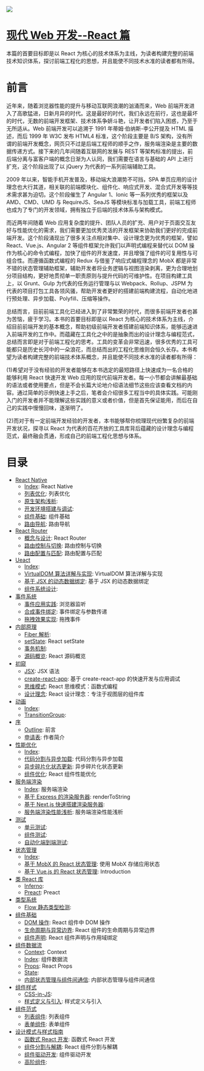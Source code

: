 ![](https://coding.net/u/hoteam/p/Cache/git/raw/master/2017/6/1/think-react.jpg)

# [现代 Web 开发--React 篇](https://parg.co/UaY)

本篇的首要目标即是以 React 为核心的技术体系为主线，为读者构建完整的前端技术知识体系，探讨前端工程化的思想，并且能使不同技术水准的读者都有所得。

# 前言

近年来，随着浏览器性能的提升与移动互联网浪潮的汹涌而来，Web 前端开发进入了高歌猛进，日新月异的时代。这是最好的时代，我们永远在前行，这也是最坏的时代，无数的前端开发框架、技术体系争妍斗艳，让开发者们陷入困惑，乃至于无所适从。Web 前端开发可以追溯于 1991 年蒂姆·伯纳斯-李公开提及 HTML 描述，而后 1999 年 W3C 发布 HTML4 标准，这个阶段主要是 B/S 架构，没有所谓的前端开发概念，网页只不过是后端工程师的顺手之作，服务端渲染是主要的数据传递方式。接下来的几年间随着互联网的发展与 REST 等架构标准的提出，前后端分离与富客户端的概念日渐为人认同，我们需要在语言与基础的 API 上进行扩充，这个阶段出现了以 jQuery 为代表的一系列前端辅助工具。

2009 年以来，智能手机开发普及，移动端大浪潮势不可挡，SPA 单页应用的设计理念也大行其道，相关联的前端模块化、组件化、响应式开发、混合式开发等等技术需求甚为迫切。这个阶段催生了 Angular 1、Ionic 等一系列优秀的框架以及 AMD、CMD、UMD 与 RequireJS、SeaJS 等模块标准与加载工具，前端工程师也成为了专门的开发领域，拥有独立于后端的技术体系与架构模式。

而近两年间随着 Web 应用复杂度的提升、团队人员的扩充、用户对于页面交互友好与性能优化的需求，我们需要更加优秀灵活的开发框架来协助我们更好的完成前端开发。这个阶段涌现出了很多关注点相对集中、设计理念更为优秀的框架，譬如 React、Vue.js、Angular 2 等组件框架允许我们以声明式编程来替代以 DOM 操作为核心的命令式编程，加快了组件的开发速度，并且增强了组件的可复用性与可组合性。而遵循函数式编程的 Redux 与借鉴了响应式编程理念的 MobX 都是非常不错的状态管理辅助框架，辅助开发者将业务逻辑与视图渲染剥离，更为合理地划分项目结构，更好地贯彻单一职责原则与提升代码的可维护性。在项目构建工具上，以 Grunt、Gulp 为代表的任务运行管理与以 Webpack、Rollup、JSPM 为代表的项目打包工具各领风骚，帮助开发者更好的搭建前端构建流程，自动化地进行预处理、异步加载、Polyfill、压缩等操作。

总结而言，目前前端工具化已经进入到了非常繁荣的时代，而很多前端开发者也甚为苦恼，疲于学习。本书的首要目标即是以 React 为核心的技术体系为主线，介绍目前前端开发的基本概念，帮助初级前端开发者搭建前端知识体系，能够迅速进入前端开发的工作中。而蕴藏在工具化之中的是抽象而出的设计理念与编程范式，总结而言即是对于前端工程化的思考。工具的变革会非常迅速，很多优秀的工具可能都只是历史长河中的一朵浪花，而总结而出的工程化思维则会恒久长存。本书希望为读者构建完整的前端技术体系概念，并且能使不同技术水准的读者都有所得：

(1)希望对于没有经验的开发者能够在本书选定的最短路径上快速成为一名合格的能够利用 React 快速开发 Web 应用的现代前端开发者。每一小节都会讲解最基础的语法或者使用要点，但是不会长篇大论地介绍语法细节这些应该查看文档的内容。通过简单的示例快速上手之后，笔者会介绍很多工程当中的具体实践。可能刚入门的开发者并不能理解这些实践的意义或者价值，但是首先保证能用，而后在自己的实践中慢慢回味，逐渐明了。

(2)而对于有一定前端开发经验的开发者，本书能够帮你梳理现代纷繁复杂的前端开发状况，探寻以 React 为代表的百花齐放的工具库背后蕴藏的设计理念与编程范式，最终融会贯通，形成自己的前端工程化思想与体系。

# 目录

* [React Native](https://github.com/wx-chevalier/Web-Development-And-Engineering-Practices/React-And-Frontend-Engineering/React%20Native/Index.md)
  * [Index](https://github.com/wx-chevalier/Web-Development-And-Engineering-Practices/blob/master/React-And-Frontend-Engineering/React%20Native/Index.md): React Native
  * [列表优化](https://github.com/wx-chevalier/Web-Development-And-Engineering-Practices/blob/master/React-And-Frontend-Engineering/React%20Native/%E5%88%97%E8%A1%A8%E4%BC%98%E5%8C%96.md): 列表优化
  * [原生架构浅析](https://github.com/wx-chevalier/Web-Development-And-Engineering-Practices/blob/master/React-And-Frontend-Engineering/React%20Native/%E5%8E%9F%E7%94%9F%E6%9E%B6%E6%9E%84%E6%B5%85%E6%9E%90.md):
  * [开发环境搭建与调试](https://github.com/wx-chevalier/Web-Development-And-Engineering-Practices/blob/master/React-And-Frontend-Engineering/React%20Native/%E5%BC%80%E5%8F%91%E7%8E%AF%E5%A2%83%E6%90%AD%E5%BB%BA%E4%B8%8E%E8%B0%83%E8%AF%95.md):
  * [组件基础](https://github.com/wx-chevalier/Web-Development-And-Engineering-Practices/blob/master/React-And-Frontend-Engineering/React%20Native/%E7%BB%84%E4%BB%B6%E5%9F%BA%E7%A1%80.md): 组件基础
  * [路由导航](https://github.com/wx-chevalier/Web-Development-And-Engineering-Practices/blob/master/React-And-Frontend-Engineering/React%20Native/%E8%B7%AF%E7%94%B1%E5%AF%BC%E8%88%AA.md): 路由导航
* [React Router](https://github.com/wx-chevalier/Web-Development-And-Engineering-Practices/React-And-Frontend-Engineering/React%20Router/Index.md)
  * [概念与设计](https://github.com/wx-chevalier/Web-Development-And-Engineering-Practices/blob/master/React-And-Frontend-Engineering/React%20Router/%E6%A6%82%E5%BF%B5%E4%B8%8E%E8%AE%BE%E8%AE%A1.md): React Router
  * [路由控制与切换](https://github.com/wx-chevalier/Web-Development-And-Engineering-Practices/blob/master/React-And-Frontend-Engineering/React%20Router/%E8%B7%AF%E7%94%B1%E6%8E%A7%E5%88%B6%E4%B8%8E%E5%88%87%E6%8D%A2.md): 路由控制与切换
  * [路由配置与匹配](https://github.com/wx-chevalier/Web-Development-And-Engineering-Practices/blob/master/React-And-Frontend-Engineering/React%20Router/%E8%B7%AF%E7%94%B1%E9%85%8D%E7%BD%AE%E4%B8%8E%E5%8C%B9%E9%85%8D.md): 路由配置与匹配
* [Ueact](https://github.com/wx-chevalier/Web-Development-And-Engineering-Practices/React-And-Frontend-Engineering/Ueact/Index.md)
  * [Index](https://github.com/wx-chevalier/Web-Development-And-Engineering-Practices/blob/master/React-And-Frontend-Engineering/Ueact/Index.md):
  * [VirtualDOM 算法详解与实现](https://github.com/wx-chevalier/Web-Development-And-Engineering-Practices/blob/master/React-And-Frontend-Engineering/Ueact/VirtualDOM%20%E7%AE%97%E6%B3%95%E8%AF%A6%E8%A7%A3%E4%B8%8E%E5%AE%9E%E7%8E%B0.md): VirtualDOM 算法详解与实现
  * [基于 JSX 的动态数据绑定](https://github.com/wx-chevalier/Web-Development-And-Engineering-Practices/blob/master/React-And-Frontend-Engineering/Ueact/%E5%9F%BA%E4%BA%8E%20JSX%20%E7%9A%84%E5%8A%A8%E6%80%81%E6%95%B0%E6%8D%AE%E7%BB%91%E5%AE%9A.md): 基于 JSX 的动态数据绑定
  * [组件系统设计](https://github.com/wx-chevalier/Web-Development-And-Engineering-Practices/blob/master/React-And-Frontend-Engineering/Ueact/%E7%BB%84%E4%BB%B6%E7%B3%BB%E7%BB%9F%E8%AE%BE%E8%AE%A1.md):
* [事件系统](https://github.com/wx-chevalier/Web-Development-And-Engineering-Practices/React-And-Frontend-Engineering/%E4%BA%8B%E4%BB%B6%E7%B3%BB%E7%BB%9F/Index.md)
  * [事件应用实践](https://github.com/wx-chevalier/Web-Development-And-Engineering-Practices/blob/master/React-And-Frontend-Engineering/%E4%BA%8B%E4%BB%B6%E7%B3%BB%E7%BB%9F/%E4%BA%8B%E4%BB%B6%E5%BA%94%E7%94%A8%E5%AE%9E%E8%B7%B5.md): 浏览器监听
  * [合成事件绑定](https://github.com/wx-chevalier/Web-Development-And-Engineering-Practices/blob/master/React-And-Frontend-Engineering/%E4%BA%8B%E4%BB%B6%E7%B3%BB%E7%BB%9F/%E5%90%88%E6%88%90%E4%BA%8B%E4%BB%B6%E7%BB%91%E5%AE%9A.md): 事件绑定与参数传递
  * [拖拽效果实现](https://github.com/wx-chevalier/Web-Development-And-Engineering-Practices/blob/master/React-And-Frontend-Engineering/%E4%BA%8B%E4%BB%B6%E7%B3%BB%E7%BB%9F/%E6%8B%96%E6%8B%BD%E6%95%88%E6%9E%9C%E5%AE%9E%E7%8E%B0.md): 拖拽事件
* [内部原理](https://github.com/wx-chevalier/Web-Development-And-Engineering-Practices/React-And-Frontend-Engineering/%E5%86%85%E9%83%A8%E5%8E%9F%E7%90%86/Index.md)
  * [Fiber 解析](https://github.com/wx-chevalier/Web-Development-And-Engineering-Practices/blob/master/React-And-Frontend-Engineering/%E5%86%85%E9%83%A8%E5%8E%9F%E7%90%86/Fiber%20%E8%A7%A3%E6%9E%90.md):
  * [setState](https://github.com/wx-chevalier/Web-Development-And-Engineering-Practices/blob/master/React-And-Frontend-Engineering/%E5%86%85%E9%83%A8%E5%8E%9F%E7%90%86/setState.md): React setState
  * [事务机制](https://github.com/wx-chevalier/Web-Development-And-Engineering-Practices/blob/master/React-And-Frontend-Engineering/%E5%86%85%E9%83%A8%E5%8E%9F%E7%90%86/%E4%BA%8B%E5%8A%A1%E6%9C%BA%E5%88%B6.md):
  * [源码概览](https://github.com/wx-chevalier/Web-Development-And-Engineering-Practices/blob/master/React-And-Frontend-Engineering/%E5%86%85%E9%83%A8%E5%8E%9F%E7%90%86/%E6%BA%90%E7%A0%81%E6%A6%82%E8%A7%88.md): React 源码概览
* [初窥](https://github.com/wx-chevalier/Web-Development-And-Engineering-Practices/React-And-Frontend-Engineering/%E5%88%9D%E7%AA%A5/Index.md)
  * [JSX](https://github.com/wx-chevalier/Web-Development-And-Engineering-Practices/blob/master/React-And-Frontend-Engineering/%E5%88%9D%E7%AA%A5/JSX.md): JSX 语法
  * [create-react-app](https://github.com/wx-chevalier/Web-Development-And-Engineering-Practices/blob/master/React-And-Frontend-Engineering/%E5%88%9D%E7%AA%A5/create-react-app.md): 基于 create-react-app 的快速开发与应用调试
  * [思维模式](https://github.com/wx-chevalier/Web-Development-And-Engineering-Practices/blob/master/React-And-Frontend-Engineering/%E5%88%9D%E7%AA%A5/%E6%80%9D%E7%BB%B4%E6%A8%A1%E5%BC%8F.md): React 思维模式：函数式编程
  * [设计理念](https://github.com/wx-chevalier/Web-Development-And-Engineering-Practices/blob/master/React-And-Frontend-Engineering/%E5%88%9D%E7%AA%A5/%E8%AE%BE%E8%AE%A1%E7%90%86%E5%BF%B5.md): React 设计理念：专注于视图层的组件库
* [动画](https://github.com/wx-chevalier/Web-Development-And-Engineering-Practices/React-And-Frontend-Engineering/%E5%8A%A8%E7%94%BB/Index.md)
  * [Index](https://github.com/wx-chevalier/Web-Development-And-Engineering-Practices/blob/master/React-And-Frontend-Engineering/%E5%8A%A8%E7%94%BB/Index.md):
  * [TransitionGroup](https://github.com/wx-chevalier/Web-Development-And-Engineering-Practices/blob/master/React-And-Frontend-Engineering/%E5%8A%A8%E7%94%BB/TransitionGroup.md):
* [序](https://github.com/wx-chevalier/Web-Development-And-Engineering-Practices/React-And-Frontend-Engineering/%E5%BA%8F/Index.md)
  * [Outline](https://github.com/wx-chevalier/Web-Development-And-Engineering-Practices/blob/master/React-And-Frontend-Engineering/%E5%BA%8F/Outline.md): 前言
  * [申请表](https://github.com/wx-chevalier/Web-Development-And-Engineering-Practices/blob/master/React-And-Frontend-Engineering/%E5%BA%8F/%E7%94%B3%E8%AF%B7%E8%A1%A8.md): 作者简介
* [性能优化](https://github.com/wx-chevalier/Web-Development-And-Engineering-Practices/React-And-Frontend-Engineering/%E6%80%A7%E8%83%BD%E4%BC%98%E5%8C%96/Index.md)
  * [Index](https://github.com/wx-chevalier/Web-Development-And-Engineering-Practices/blob/master/React-And-Frontend-Engineering/%E6%80%A7%E8%83%BD%E4%BC%98%E5%8C%96/Index.md):
  * [代码分割与异步加载](https://github.com/wx-chevalier/Web-Development-And-Engineering-Practices/blob/master/React-And-Frontend-Engineering/%E6%80%A7%E8%83%BD%E4%BC%98%E5%8C%96/%E4%BB%A3%E7%A0%81%E5%88%86%E5%89%B2%E4%B8%8E%E5%BC%82%E6%AD%A5%E5%8A%A0%E8%BD%BD.md): 代码分割与异步加载
  * [异步碎片化状态更新](https://github.com/wx-chevalier/Web-Development-And-Engineering-Practices/blob/master/React-And-Frontend-Engineering/%E6%80%A7%E8%83%BD%E4%BC%98%E5%8C%96/%E5%BC%82%E6%AD%A5%E7%A2%8E%E7%89%87%E5%8C%96%E7%8A%B6%E6%80%81%E6%9B%B4%E6%96%B0.md): 异步碎片化状态更新
  * [组件优化](https://github.com/wx-chevalier/Web-Development-And-Engineering-Practices/blob/master/React-And-Frontend-Engineering/%E6%80%A7%E8%83%BD%E4%BC%98%E5%8C%96/%E7%BB%84%E4%BB%B6%E4%BC%98%E5%8C%96.md): React 组件性能优化
* [服务端渲染](https://github.com/wx-chevalier/Web-Development-And-Engineering-Practices/React-And-Frontend-Engineering/%E6%9C%8D%E5%8A%A1%E7%AB%AF%E6%B8%B2%E6%9F%93/Index.md)
  * [Index](https://github.com/wx-chevalier/Web-Development-And-Engineering-Practices/blob/master/React-And-Frontend-Engineering/%E6%9C%8D%E5%8A%A1%E7%AB%AF%E6%B8%B2%E6%9F%93/Index.md): 服务端渲染
  * [基于 Express 的渲染服务器](https://github.com/wx-chevalier/Web-Development-And-Engineering-Practices/blob/master/React-And-Frontend-Engineering/%E6%9C%8D%E5%8A%A1%E7%AB%AF%E6%B8%B2%E6%9F%93/%E5%9F%BA%E4%BA%8E%20Express%20%E7%9A%84%E6%B8%B2%E6%9F%93%E6%9C%8D%E5%8A%A1%E5%99%A8.md): renderToString
  * [基于 Next.js 快速搭建渲染服务器](https://github.com/wx-chevalier/Web-Development-And-Engineering-Practices/blob/master/React-And-Frontend-Engineering/%E6%9C%8D%E5%8A%A1%E7%AB%AF%E6%B8%B2%E6%9F%93/%E5%9F%BA%E4%BA%8E%20Next.js%20%E5%BF%AB%E9%80%9F%E6%90%AD%E5%BB%BA%E6%B8%B2%E6%9F%93%E6%9C%8D%E5%8A%A1%E5%99%A8.md):
  * [服务端渲染性能浅析](https://github.com/wx-chevalier/Web-Development-And-Engineering-Practices/blob/master/React-And-Frontend-Engineering/%E6%9C%8D%E5%8A%A1%E7%AB%AF%E6%B8%B2%E6%9F%93/%E6%9C%8D%E5%8A%A1%E7%AB%AF%E6%B8%B2%E6%9F%93%E6%80%A7%E8%83%BD%E6%B5%85%E6%9E%90.md): 服务端渲染性能浅析
* [测试](https://github.com/wx-chevalier/Web-Development-And-Engineering-Practices/React-And-Frontend-Engineering/%E6%B5%8B%E8%AF%95/Index.md)
  * [单元测试](https://github.com/wx-chevalier/Web-Development-And-Engineering-Practices/blob/master/React-And-Frontend-Engineering/%E6%B5%8B%E8%AF%95/%E5%8D%95%E5%85%83%E6%B5%8B%E8%AF%95.md):
  * [组件测试](https://github.com/wx-chevalier/Web-Development-And-Engineering-Practices/blob/master/React-And-Frontend-Engineering/%E6%B5%8B%E8%AF%95/%E7%BB%84%E4%BB%B6%E6%B5%8B%E8%AF%95.md):
  * [自动化端到端测试](https://github.com/wx-chevalier/Web-Development-And-Engineering-Practices/blob/master/React-And-Frontend-Engineering/%E6%B5%8B%E8%AF%95/%E8%87%AA%E5%8A%A8%E5%8C%96%E7%AB%AF%E5%88%B0%E7%AB%AF%E6%B5%8B%E8%AF%95.md):
* [状态管理](https://github.com/wx-chevalier/Web-Development-And-Engineering-Practices/React-And-Frontend-Engineering/%E7%8A%B6%E6%80%81%E7%AE%A1%E7%90%86/Index.md)
  * [Index](https://github.com/wx-chevalier/Web-Development-And-Engineering-Practices/blob/master/React-And-Frontend-Engineering/%E7%8A%B6%E6%80%81%E7%AE%A1%E7%90%86/Index.md):
  * [基于 MobX 的 React 状态管理](https://github.com/wx-chevalier/Web-Development-And-Engineering-Practices/blob/master/React-And-Frontend-Engineering/%E7%8A%B6%E6%80%81%E7%AE%A1%E7%90%86/%E5%9F%BA%E4%BA%8E%20MobX%20%E7%9A%84%20React%20%E7%8A%B6%E6%80%81%E7%AE%A1%E7%90%86.md): 使用 MobX 存储应用状态
  * [基于 Vue.js 的 React 状态管理](https://github.com/wx-chevalier/Web-Development-And-Engineering-Practices/blob/master/React-And-Frontend-Engineering/%E7%8A%B6%E6%80%81%E7%AE%A1%E7%90%86/%E5%9F%BA%E4%BA%8E%20Vue.js%20%E7%9A%84%20React%20%E7%8A%B6%E6%80%81%E7%AE%A1%E7%90%86.md): Introduction
* [类 React 库](https://github.com/wx-chevalier/Web-Development-And-Engineering-Practices/React-And-Frontend-Engineering/%E7%B1%BB%20React%20%E5%BA%93/Index.md)
  * [Inferno](https://github.com/wx-chevalier/Web-Development-And-Engineering-Practices/blob/master/React-And-Frontend-Engineering/%E7%B1%BB%20React%20%E5%BA%93/Inferno.md):
  * [Preact](https://github.com/wx-chevalier/Web-Development-And-Engineering-Practices/blob/master/React-And-Frontend-Engineering/%E7%B1%BB%20React%20%E5%BA%93/Preact.md): Preact
* [类型系统](https://github.com/wx-chevalier/Web-Development-And-Engineering-Practices/React-And-Frontend-Engineering/%E7%B1%BB%E5%9E%8B%E7%B3%BB%E7%BB%9F/Index.md)
  * [Flow 静态类型检测](https://github.com/wx-chevalier/Web-Development-And-Engineering-Practices/blob/master/React-And-Frontend-Engineering/%E7%B1%BB%E5%9E%8B%E7%B3%BB%E7%BB%9F/Flow%20%E9%9D%99%E6%80%81%E7%B1%BB%E5%9E%8B%E6%A3%80%E6%B5%8B.md):
* [组件基础](https://github.com/wx-chevalier/Web-Development-And-Engineering-Practices/React-And-Frontend-Engineering/%E7%BB%84%E4%BB%B6%E5%9F%BA%E7%A1%80/Index.md)
  * [DOM 操作](https://github.com/wx-chevalier/Web-Development-And-Engineering-Practices/blob/master/React-And-Frontend-Engineering/%E7%BB%84%E4%BB%B6%E5%9F%BA%E7%A1%80/DOM%20%E6%93%8D%E4%BD%9C.md): React 组件中 DOM 操作
  * [生命周期与异常边界](https://github.com/wx-chevalier/Web-Development-And-Engineering-Practices/blob/master/React-And-Frontend-Engineering/%E7%BB%84%E4%BB%B6%E5%9F%BA%E7%A1%80/%E7%94%9F%E5%91%BD%E5%91%A8%E6%9C%9F%E4%B8%8E%E5%BC%82%E5%B8%B8%E8%BE%B9%E7%95%8C.md): React 组件的生命周期与异常边界
  * [组件声明](https://github.com/wx-chevalier/Web-Development-And-Engineering-Practices/blob/master/React-And-Frontend-Engineering/%E7%BB%84%E4%BB%B6%E5%9F%BA%E7%A1%80/%E7%BB%84%E4%BB%B6%E5%A3%B0%E6%98%8E.md): React 组件声明与作用域绑定
* [组件数据流](https://github.com/wx-chevalier/Web-Development-And-Engineering-Practices/React-And-Frontend-Engineering/%E7%BB%84%E4%BB%B6%E6%95%B0%E6%8D%AE%E6%B5%81/Index.md)
  * [Context](https://github.com/wx-chevalier/Web-Development-And-Engineering-Practices/blob/master/React-And-Frontend-Engineering/%E7%BB%84%E4%BB%B6%E6%95%B0%E6%8D%AE%E6%B5%81/Context.md): Context
  * [Index](https://github.com/wx-chevalier/Web-Development-And-Engineering-Practices/blob/master/React-And-Frontend-Engineering/%E7%BB%84%E4%BB%B6%E6%95%B0%E6%8D%AE%E6%B5%81/Index.md): 组件数据流
  * [Props](https://github.com/wx-chevalier/Web-Development-And-Engineering-Practices/blob/master/React-And-Frontend-Engineering/%E7%BB%84%E4%BB%B6%E6%95%B0%E6%8D%AE%E6%B5%81/Props.md): React Props
  * [State](https://github.com/wx-chevalier/Web-Development-And-Engineering-Practices/blob/master/React-And-Frontend-Engineering/%E7%BB%84%E4%BB%B6%E6%95%B0%E6%8D%AE%E6%B5%81/State.md):
  * [内部状态管理与组件间通信](https://github.com/wx-chevalier/Web-Development-And-Engineering-Practices/blob/master/React-And-Frontend-Engineering/%E7%BB%84%E4%BB%B6%E6%95%B0%E6%8D%AE%E6%B5%81/%E5%86%85%E9%83%A8%E7%8A%B6%E6%80%81%E7%AE%A1%E7%90%86%E4%B8%8E%E7%BB%84%E4%BB%B6%E9%97%B4%E9%80%9A%E4%BF%A1.md): 内部状态管理与组件间通信
* [组件样式](https://github.com/wx-chevalier/Web-Development-And-Engineering-Practices/React-And-Frontend-Engineering/%E7%BB%84%E4%BB%B6%E6%A0%B7%E5%BC%8F/Index.md)
  * [CSS-in-JS](https://github.com/wx-chevalier/Web-Development-And-Engineering-Practices/blob/master/React-And-Frontend-Engineering/%E7%BB%84%E4%BB%B6%E6%A0%B7%E5%BC%8F/CSS-in-JS.md):
  * [样式定义与引入](https://github.com/wx-chevalier/Web-Development-And-Engineering-Practices/blob/master/React-And-Frontend-Engineering/%E7%BB%84%E4%BB%B6%E6%A0%B7%E5%BC%8F/%E6%A0%B7%E5%BC%8F%E5%AE%9A%E4%B9%89%E4%B8%8E%E5%BC%95%E5%85%A5.md): 样式定义与引入
* [组件范式](https://github.com/wx-chevalier/Web-Development-And-Engineering-Practices/React-And-Frontend-Engineering/%E7%BB%84%E4%BB%B6%E8%8C%83%E5%BC%8F/Index.md)
  * [列表组件](https://github.com/wx-chevalier/Web-Development-And-Engineering-Practices/blob/master/React-And-Frontend-Engineering/%E7%BB%84%E4%BB%B6%E8%8C%83%E5%BC%8F/%E5%88%97%E8%A1%A8%E7%BB%84%E4%BB%B6.md): 列表组件
  * [表单组件](https://github.com/wx-chevalier/Web-Development-And-Engineering-Practices/blob/master/React-And-Frontend-Engineering/%E7%BB%84%E4%BB%B6%E8%8C%83%E5%BC%8F/%E8%A1%A8%E5%8D%95%E7%BB%84%E4%BB%B6.md): 表单组件
* [设计模式与样式指南](https://github.com/wx-chevalier/Web-Development-And-Engineering-Practices/React-And-Frontend-Engineering/%E8%AE%BE%E8%AE%A1%E6%A8%A1%E5%BC%8F%E4%B8%8E%E6%A0%B7%E5%BC%8F%E6%8C%87%E5%8D%97/Index.md)
  * [函数式 React 开发](https://github.com/wx-chevalier/Web-Development-And-Engineering-Practices/blob/master/React-And-Frontend-Engineering/%E8%AE%BE%E8%AE%A1%E6%A8%A1%E5%BC%8F%E4%B8%8E%E6%A0%B7%E5%BC%8F%E6%8C%87%E5%8D%97/%E5%87%BD%E6%95%B0%E5%BC%8F%20React%20%E5%BC%80%E5%8F%91.md): 函数式 React 开发
  * [组件分割与解耦](https://github.com/wx-chevalier/Web-Development-And-Engineering-Practices/blob/master/React-And-Frontend-Engineering/%E8%AE%BE%E8%AE%A1%E6%A8%A1%E5%BC%8F%E4%B8%8E%E6%A0%B7%E5%BC%8F%E6%8C%87%E5%8D%97/%E7%BB%84%E4%BB%B6%E5%88%86%E5%89%B2%E4%B8%8E%E8%A7%A3%E8%80%A6.md): React 组件分割与解耦
  * [组件驱动开发](https://github.com/wx-chevalier/Web-Development-And-Engineering-Practices/blob/master/React-And-Frontend-Engineering/%E8%AE%BE%E8%AE%A1%E6%A8%A1%E5%BC%8F%E4%B8%8E%E6%A0%B7%E5%BC%8F%E6%8C%87%E5%8D%97/%E7%BB%84%E4%BB%B6%E9%A9%B1%E5%8A%A8%E5%BC%80%E5%8F%91.md): 组件驱动开发
  * [高阶组件](https://github.com/wx-chevalier/Web-Development-And-Engineering-Practices/blob/master/React-And-Frontend-Engineering/%E8%AE%BE%E8%AE%A1%E6%A8%A1%E5%BC%8F%E4%B8%8E%E6%A0%B7%E5%BC%8F%E6%8C%87%E5%8D%97/%E9%AB%98%E9%98%B6%E7%BB%84%E4%BB%B6.md):
